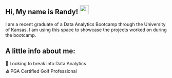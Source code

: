 ## Hi, My name is Randy!  <img src="https://media.giphy.com/media/hvRJCLFzcasrR4ia7z/giphy.gif" width="28px" height="28px">

I am a recent graduate of a Data Analytics Bootcamp through the University of Kansas.  I am using this space to showcase the projects worked on during the bootcamp.

## A little info about me:

:necktie: Looking to break into Data Analytics </br>
:golf: PGA Certified Golf Professional

<!--
**MelanconR22/MelanconR22** is a ✨ _special_ ✨ repository because its `README.md` (this file) appears on your GitHub profile.

## Thanks for stopping by!  Here is a little bit of info about me:

Here are some ideas to get you started:

- 🔭 I’m currently working on ...
- 🌱 I’m currently learning ...
- 👯 I’m looking to collaborate on ...
- 🤔 I’m looking for help with ...
- 💬 Ask me about ...
- 📫 How to reach me: ...
- 😄 Pronouns: ...
- ⚡ Fun fact: ...
-->
